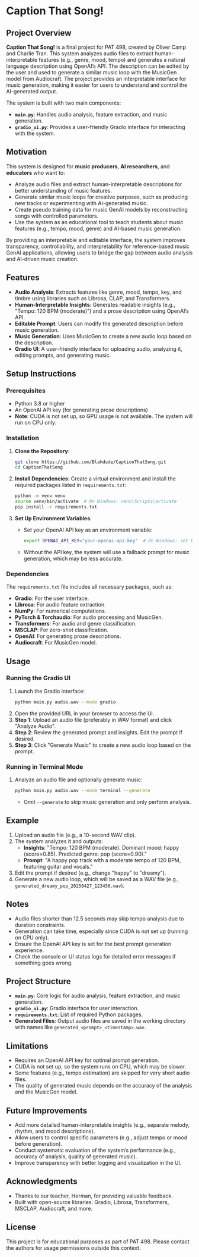 # Caption That Song!

## Project Overview
**Caption That Song!** is a final project for PAT 498, created by Oliver Camp and Charlie Tran. This system analyzes audio files to extract human-interpretable features (e.g., genre, mood, tempo) and generates a natural language description using OpenAI’s API. The description can be edited by the user and used to generate a similar music loop with the MusicGen model from Audiocraft. The project provides an interpretable interface for music generation, making it easier for users to understand and control the AI-generated output.

The system is built with two main components:
- **`main.py`**: Handles audio analysis, feature extraction, and music generation.
- **`gradio_ui.py`**: Provides a user-friendly Gradio interface for interacting with the system.

## Motivation
This system is designed for **music producers**, **AI researchers**, and **educators** who want to:
- Analyze audio files and extract human-interpretable descriptions for better understanding of music features.
- Generate similar music loops for creative purposes, such as producing new tracks or experimenting with AI-generated music.
- Create pseudo training data for music GenAI models by reconstructing songs with controlled parameters.
- Use the system as an educational tool to teach students about music features (e.g., tempo, mood, genre) and AI-based music generation.

By providing an interpretable and editable interface, the system improves transparency, controllability, and interpretability for reference-based music GenAI applications, allowing users to bridge the gap between audio analysis and AI-driven music creation.

## Features
- **Audio Analysis**: Extracts features like genre, mood, tempo, key, and timbre using libraries such as Librosa, CLAP, and Transformers.
- **Human-Interpretable Insights**: Generates readable insights (e.g., "Tempo: 120 BPM (moderate)") and a prose description using OpenAI’s API.
- **Editable Prompt**: Users can modify the generated description before music generation.
- **Music Generation**: Uses MusicGen to create a new audio loop based on the description.
- **Gradio UI**: A user-friendly interface for uploading audio, analyzing it, editing prompts, and generating music.

## Setup Instructions
### Prerequisites
- Python 3.8 or higher
- An OpenAI API key (for generating prose descriptions)
- **Note**: CUDA is not set up, so GPU usage is not available. The system will run on CPU only.

### Installation
1. **Clone the Repository**:
   ```bash
   git clone https://github.com/Blahdude/CaptionThatSong.git
   cd CaptionThatSong
   ```

2. **Install Dependencies**:
   Create a virtual environment and install the required packages listed in `requirements.txt`:
   ```bash
   python -m venv venv
   source venv/bin/activate  # On Windows: venv\Scripts\activate
   pip install -r requirements.txt
   ```

3. **Set Up Environment Variables**:
   - Set your OpenAI API key as an environment variable:
     ```bash
     export OPENAI_API_KEY="your-openai-api-key"  # On Windows: set OPENAI_API_KEY=your-openai-api-key
     ```
   - Without the API key, the system will use a fallback prompt for music generation, which may be less accurate.

### Dependencies
The `requirements.txt` file includes all necessary packages, such as:
- **Gradio**: For the user interface.
- **Librosa**: For audio feature extraction.
- **NumPy**: For numerical computations.
- **PyTorch & Torchaudio**: For audio processing and MusicGen.
- **Transformers**: For audio and genre classification.
- **MSCLAP**: For zero-shot classification.
- **OpenAI**: For generating prose descriptions.
- **Audiocraft**: For MusicGen model.

## Usage
### Running the Gradio UI
1. Launch the Gradio interface:
   ```bash
   python main.py audio.wav --mode gradio
   ```
2. Open the provided URL in your browser to access the UI.
3. **Step 1**: Upload an audio file (preferably in WAV format) and click "Analyze Audio".
4. **Step 2**: Review the generated prompt and insights. Edit the prompt if desired.
5. **Step 3**: Click "Generate Music" to create a new audio loop based on the prompt.

### Running in Terminal Mode
1. Analyze an audio file and optionally generate music:
   ```bash
   python main.py audio.wav --mode terminal --generate
   ```
   - Omit `--generate` to skip music generation and only perform analysis.

## Example
1. Upload an audio file (e.g., a 10-second WAV clip).
2. The system analyzes it and outputs:
   - **Insights**: "Tempo: 120 BPM (moderate). Dominant mood: happy (score=0.85). Predicted genre: pop (score=0.90)."
   - **Prompt**: "A happy pop track with a moderate tempo of 120 BPM, featuring guitar and vocals."
3. Edit the prompt if desired (e.g., change "happy" to "dreamy").
4. Generate a new audio loop, which will be saved as a WAV file (e.g., `generated_dreamy_pop_20250427_123456.wav`).

## Notes
- Audio files shorter than 12.5 seconds may skip tempo analysis due to duration constraints.
- Generation can take time, especially since CUDA is not set up (running on CPU only).
- Ensure the OpenAI API key is set for the best prompt generation experience.
- Check the console or UI status logs for detailed error messages if something goes wrong.

## Project Structure
- **`main.py`**: Core logic for audio analysis, feature extraction, and music generation.
- **`gradio_ui.py`**: Gradio interface for user interaction.
- **`requirements.txt`**: List of required Python packages.
- **Generated Files**: Output audio files are saved in the working directory with names like `generated_<prompt>_<timestamp>.wav`.

## Limitations
- Requires an OpenAI API key for optimal prompt generation.
- CUDA is not set up, so the system runs on CPU, which may be slower.
- Some features (e.g., tempo estimation) are skipped for very short audio files.
- The quality of generated music depends on the accuracy of the analysis and the MusicGen model.

## Future Improvements
- Add more detailed human-interpretable insights (e.g., separate melody, rhythm, and mood descriptions).
- Allow users to control specific parameters (e.g., adjust tempo or mood before generation).
- Conduct systematic evaluation of the system’s performance (e.g., accuracy of analysis, quality of generated music).
- Improve transparency with better logging and visualization in the UI.

## Acknowledgments
- Thanks to our teacher, Herman, for providing valuable feedback.
- Built with open-source libraries: Gradio, Librosa, Transformers, MSCLAP, Audiocraft, and more.

## License
This project is for educational purposes as part of PAT 498. Please contact the authors for usage permissions outside this context.